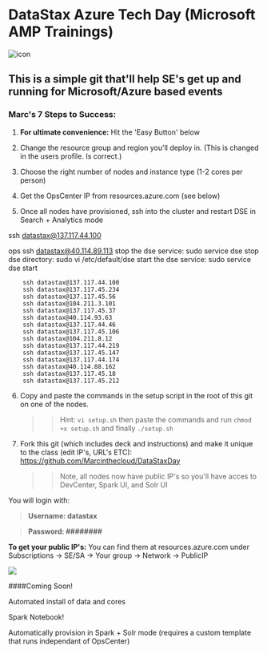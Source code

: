 DataStax Azure Tech Day (Microsoft AMP Trainings)
===================
![icon](http://i.imgur.com/FoIOBlt.png)

This is a simple git that'll help SE's get up and running for Microsoft/Azure based events
----------

### Marc's **7** Steps to Success:

1. **For ultimate convenience:** Hit the 'Easy Button' below

2. Change the resource group and region you'll deploy in. (This is changed in the users profile. Is correct.)
3. Choose the right number of nodes and instance type (1-2 cores per person)

4. Get the OpsCenter IP from resources.azure.com (see below)

5. Once all nodes have provisioned, ssh into the cluster and restart DSE in Search + Analytics mode

ssh datastax@137.117.44.100

 ops   ssh datastax@40.114.89.113
 stop the dse service:  sudo service dse stop
 dse directory:         sudo vi /etc/default/dse
 start the dse service: sudo service dse start


        ssh datastax@137.117.44.100
        ssh datastax@137.117.45.234
        ssh datastax@137.117.45.56
        ssh datastax@104.211.3.101
        ssh datastax@137.117.45.37
        ssh datastax@40.114.93.63
        ssh datastax@137.117.44.46
        ssh datastax@137.117.45.106
        ssh datastax@104.211.8.12
        ssh datastax@137.117.44.219
        ssh datastax@137.117.45.147
        ssh datastax@137.117.44.174
        ssh datastax@40.114.88.162
        ssh datastax@137.117.45.18
        ssh datastax@137.117.45.212


6. Copy and paste the commands in the setup script in the root of this git on one of the nodes.

    >>Hint: `vi setup.sh` then paste the commands and run `chmod +x setup.sh` and finally `./setup.sh`

7. Fork this git (which includes deck and instructions) and make it unique to the class (edit IP's, URL's ETC): https://github.com/Marcinthecloud/DataStaxDay

    >>Note, all nodes now have public IP's so you'll have acces to DevCenter, Spark UI, and Solr UI


You will login with:

>**Username: datastax**

>**Password: ########**

**To get your public IP's:** You can find them at resources.azure.com under Subscriptions -> SE/SA -> Your group -> Network -> PublicIP

<a href="https://portal.azure.com/#create/Microsoft.Template/uri/https%3A%2F%2Fraw.githubusercontent.com%2FMarcintheCloud%2FAzureTechDaySetup%2Fmaster%2Fsingledc%2FmainTemplate.json" target="_blank">
    <img src="http://susankaywyatt.com/wp-content/uploads/2010/10/staples-easy-button.png"/>
</a>



####Coming Soon!

Automated install of data and cores

Spark Notebook!

Automatically provision in Spark + Solr mode (requires a custom template that runs independant of OpsCenter)
